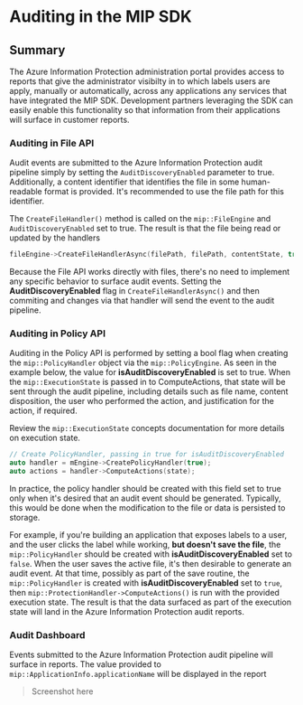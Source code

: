 # Auditing in the MIP SDK

## Summary

The Azure Information Protection administration portal provides access to reports that give the administrator visibilty in to which labels users are apply, manually or automatically, across any applications any services that have integrated the MIP SDK. Development partners leveraging the SDK can easily enable this functionality so that information from their applications will surface in customer reports.

### Auditing in File API

Audit events are submitted to the Azure Information Protection audit pipeline simply by setting the `AuditDiscoveryEnabled` parameter to true. Additionally, a content identifier that identifies the file in some human-readable format is provided. It's recommended to use the file path for this identifier.

The `CreateFileHandler()` method is called on the `mip::FileEngine` and `AuditDiscoveryEnabled` set to true. The result is that the file being read or updated by the handlers

```cpp
fileEngine->CreateFileHandlerAsync(filePath, filePath, contentState, true /*AuditDiscoveryEnabled*/, make_shared<FileHandlerObserver>(), createFileHandlerPromise); 
```

Because the File API works directly with files, there's no need to implement any specific behavior to surface audit events. Setting the **AuditDiscoveryEnabled** flag in `CreateFileHandlerAsync()` and then commiting and changes via that handler will send the event to the audit pipeline. 

### Auditing in Policy API

Auditing in the Policy API is performed by setting a bool flag when creating the `mip::PolicyHandler` object via the `mip::PolicyEngine`. As seen in the example below, the value for **isAuditDiscoveryEnabled** is set to true. When the `mip::ExecutionState` is passed in to ComputeActions, that state will be sent through the audit pipeline, including details such as file name, content disposition, the user who performed the action, and justification for the action, if required.  

Review the `mip::ExecutionState` concepts documentation for more details on execution state.



```cpp
// Create PolicyHandler, passing in true for isAuditDiscoveryEnabled
auto handler = mEngine->CreatePolicyHandler(true);
auto actions = handler->ComputeActions(state);
```

In practice, the policy handler should be created with this field set to true only when it's desired that an audit event should be generated. Typically, this would be done when the modification to the file or data is persisted to storage. 

For example, if you're building an application that exposes labels to a user, and the user clicks the label while working, **but doesn't save the file**, the `mip::PolicyHandler` should be created with **isAuditDiscoveryEnabled** set to `false`. When the user saves the active file, it's then desirable to generate an audit event. At that time, possibly as part of the save routine, the `mip::PolicyHandler` is created with **isAuditDiscoveryEnabled** set to `true`, then `mip::ProtectionHandler->ComputeActions()` is run with the provided execution state. The result is that the data surfaced as part of the execution state will land in the Azure Information Protection audit reports.

### Audit Dashboard

Events submitted to the Azure Information Protection audit pipeline will surface in reports. The value provided to `mip::ApplicationInfo.applicationName` will be displayed in the report

> Screenshot here